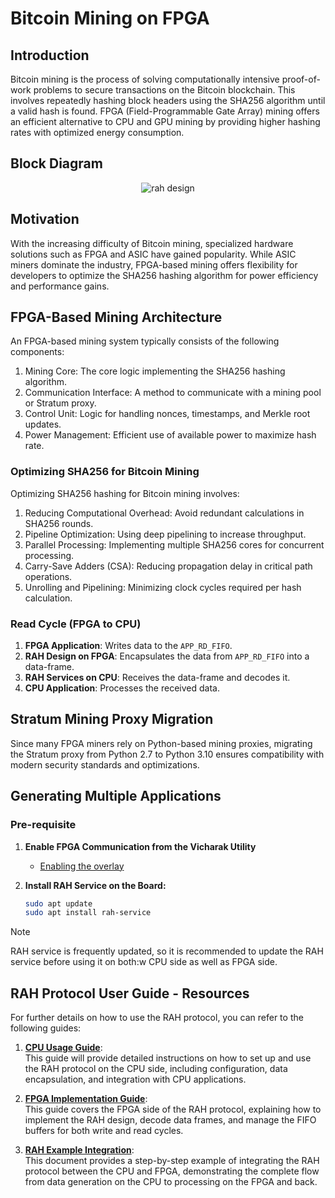 # Bitcoin Mining on FPGA

## Introduction

Bitcoin mining is the process of solving computationally intensive proof-of-work problems to secure transactions on the Bitcoin blockchain. This involves repeatedly hashing block headers using the SHA256 algorithm until a valid hash is found. FPGA (Field-Programmable Gate Array) mining offers an efficient alternative to CPU and GPU mining by providing higher hashing rates with optimized energy consumption.

## Block Diagram

<div align="center">

![rah design](images/rah_user_guide.svg)

</div>

## Motivation
With the increasing difficulty of Bitcoin mining, specialized hardware solutions such as FPGA and ASIC have gained popularity. While ASIC miners dominate the industry, FPGA-based mining offers flexibility for developers to optimize the SHA256 hashing algorithm for power efficiency and performance gains.

## FPGA-Based Mining Architecture

An FPGA-based mining system typically consists of the following components:
1. Mining Core: The core logic implementing the SHA256 hashing algorithm.
2. Communication Interface: A method to communicate with a mining pool or Stratum proxy.
3. Control Unit: Logic for handling nonces, timestamps, and Merkle root updates.
4. Power Management: Efficient use of available power to maximize hash rate.

### Optimizing SHA256 for Bitcoin Mining
Optimizing SHA256 hashing for Bitcoin mining involves:

1. Reducing Computational Overhead: Avoid redundant calculations in SHA256 rounds.
2. Pipeline Optimization: Using deep pipelining to increase throughput.
3. Parallel Processing: Implementing multiple SHA256 cores for concurrent processing.
4. Carry-Save Adders (CSA): Reducing propagation delay in critical path operations.
5. Unrolling and Pipelining: Minimizing clock cycles required per hash calculation.

### Read Cycle (FPGA to CPU)

1. **FPGA Application**: Writes data to the `APP_RD_FIFO`.
2. **RAH Design on FPGA**: Encapsulates the data from `APP_RD_FIFO` into a data-frame.
3. **RAH Services on CPU**: Receives the data-frame and decodes it.
4. **CPU Application**: Processes the received data.

## Stratum Mining Proxy Migration

Since many FPGA miners rely on Python-based mining proxies, migrating the Stratum proxy from Python 2.7 to Python 3.10 ensures compatibility with modern security standards and optimizations.

## Generating Multiple Applications

### Pre-requisite

1. **Enable FPGA Communication from the Vicharak Utility**
    - [Enabling the overlay](https://docs.vicharak.in/vaaman-linux/linux-configuration-guide/vicharak-config-tool/#vicharak-config-overlays)

2. **Install RAH Service on the Board:**

    ```bash
    sudo apt update
    sudo apt install rah-service
    ```

> [!NOTE]  
> RAH service is frequently updated, so it is recommended to update the RAH service before using it on both:w CPU side as well as FPGA side.

## RAH Protocol User Guide - Resources

For further details on how to use the RAH protocol, you can refer to the following guides:

1. **[CPU Usage Guide](docs/cpu-usage-guide.md)**:  
   This guide will provide detailed instructions on how to set up and use the RAH protocol on the CPU side, including configuration, data encapsulation, and integration with CPU applications.

2. **[FPGA Implementation Guide](docs/fpga-implementation.md)**:  
   This guide covers the FPGA side of the RAH protocol, explaining how to implement the RAH design, decode data frames, and manage the FIFO buffers for both write and read cycles.

3. **[RAH Example Integration](docs/rah-example-integration.md)**:  
   This document provides a step-by-step example of integrating the RAH protocol between the CPU and FPGA, demonstrating the complete flow from data generation on the CPU to processing on the FPGA and back.
